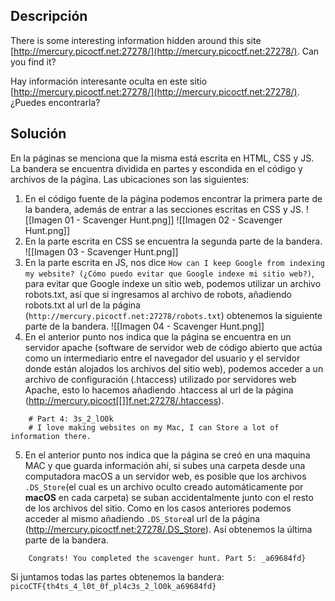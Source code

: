 ## Descripción
There is some interesting information hidden around this site [http://mercury.picoctf.net:27278/](http://mercury.picoctf.net:27278/). Can you find it?

Hay información interesante oculta en este sitio [http://mercury.picoctf.net:27278/](http://mercury.picoctf.net:27278/). ¿Puedes encontrarla?
## Solución
En la páginas se menciona que la misma está escrita en HTML, CSS y JS. La bandera se encuentra dividida en partes y escondida en el código y archivos de la página. Las ubicaciones son las siguientes:
1. En el código fuente de la página podemos encontrar la primera parte de la bandera, además de entrar a las secciones escritas en CSS y JS.
	![[Imagen 01 - Scavenger Hunt.png]]
	![[Imagen 02 - Scavenger Hunt.png]]
2. En la parte escrita en CSS se encuentra la segunda parte de la bandera.
	![[Imagen 03 - Scavenger Hunt.png]]
3. En la parte escrita en JS, nos dice `How can I keep Google from indexing my website? (¿Cómo puedo evitar que Google indexe mi sitio web?)`, para evitar que Google indexe un sitio web, podemos utilizar un archivo robots.txt, así que si ingresamos al archivo de robots, añadiendo robots.txt al url de la página (`http://mercury.picoctf.net:27278/robots.txt`) obtenemos la siguiente parte de la bandera.
	![[Imagen 04 - Scavenger Hunt.png]]
4. En el anterior punto nos indica que la página se encuentra en un servidor apache (software de servidor web de código abierto que actúa como un intermediario entre el navegador del usuario y el servidor donde están alojados los archivos del sitio web), podemos acceder a un archivo de configuración (.htaccess) utilizado por servidores web Apache, esto lo hacemos añadiendo .htaccess al url de la página (http://mercury.picoct[[]]f.net:27278/.htaccess).
```
	# Part 4: 3s_2_lO0k
	# I love making websites on my Mac, I can Store a lot of information there.
```
5.  En el anterior punto nos indica que la página se creó en una maquina MAC y que guarda información ahí, si subes una carpeta desde una computadora macOS a un servidor web, es posible que los archivos `.DS_Store`(el cual es un archivo oculto creado automáticamente por **macOS** en cada carpeta) se suban accidentalmente junto con el resto de los archivos del sitio. Como en los casos anteriores podemos acceder al mismo añadiendo `.DS_Store`al url de la página (http://mercury.picoctf.net:27278/.DS_Store). Así obtenemos la última parte de la bandera.
```
	Congrats! You completed the scavenger hunt. Part 5: _a69684fd}
```

Si juntamos todas las partes obtenemos la bandera:
`picoCTF{th4ts_4_l0t_0f_pl4c3s_2_lO0k_a69684fd}`